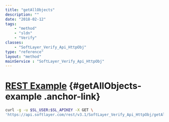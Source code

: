 ```yaml
---
title: "getAllObjects"
description: ""
date: "2018-02-12"
tags:
    - "method"
    - "sldn"
    - "Verify"
classes:
    - "SoftLayer_Verify_Api_HttpObj"
type: "reference"
layout: "method"
mainService : "SoftLayer_Verify_Api_HttpObj"
---
```


# [REST Example](#getAllObjects-example) <a href="/article/rest/"><i class="fas fa-question"></i></a> {#getAllObjects-example .anchor-link} 
```bash
curl -g -u $SL_USER:$SL_APIKEY -X GET \
'https://api.softlayer.com/rest/v3.1/SoftLayer_Verify_Api_HttpObj/getAllObjects'
```
